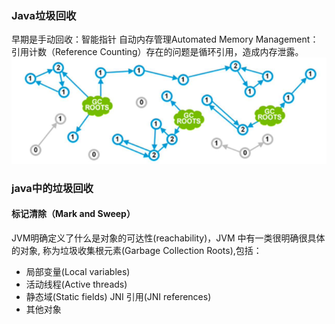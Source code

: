 ### Java垃圾回收
早期是手动回收：智能指针
自动内存管理Automated Memory Management：引用计数（Reference Counting）存在的问题是循环引用，造成内存泄露。
![img.png](img.png)
### java中的垃圾回收
#### 标记清除（Mark and Sweep）
JVM明确定义了什么是对象的可达性(reachability)，JVM
中有一类很明确很具体的对象, 称为垃圾收集根元素(Garbage Collection Roots),包括：
- 局部变量(Local variables) 
- 活动线程(Active threads)
- 静态域(Static fields)
JNI 引用(JNI references) 
- 其他对象
